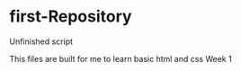 # first-Repository
Unfinished script

This files are built for me to learn basic html and css
Week 1

